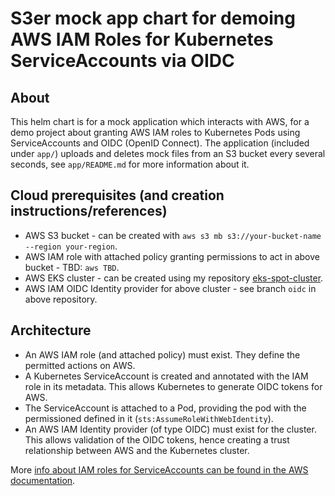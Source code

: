 # S3er mock app chart for demoing AWS IAM Roles for Kubernetes ServiceAccounts via OIDC

## About
This helm chart is for a mock application which interacts with AWS, for a demo project about granting AWS IAM roles to Kubernetes Pods using ServiceAccounts and OIDC (OpenID Connect). The application (included under `app/`) uploads and deletes mock files from an S3 bucket every several seconds, see `app/README.md` for more information about it.

## Cloud prerequisites (and creation instructions/references)
- AWS S3 bucket - can be created with `aws s3 mb s3://your-bucket-name --region your-region`.
- AWS IAM role with attached policy granting permissions to act in above bucket - TBD: `aws TBD`.
- AWS EKS cluster - can be created using my repository [eks-spot-cluster](../../eks-spot-cluster).
- AWS IAM OIDC Identity provider for above cluster - see branch `oidc` in above repository.

## Architecture
- An AWS IAM role (and attached policy) must exist. They define the permitted actions on AWS.
- A Kubernetes ServiceAccount is created and annotated with the IAM role in its metadata. This allows Kubernetes to generate OIDC tokens for AWS.
- The ServiceAccount is attached to a Pod, providing the pod with the permissioned defined in it (`sts:AssumeRoleWithWebIdentity`).
- An AWS IAM Identity provider (of type OIDC) must exist for the cluster. This allows validation of the OIDC tokens, hence creating a trust relationship between AWS and the Kubernetes cluster.

More [info about IAM roles for ServiceAccounts can be found in the AWS documentation](https://docs.aws.amazon.com/eks/latest/userguide/iam-roles-for-service-accounts.html).

